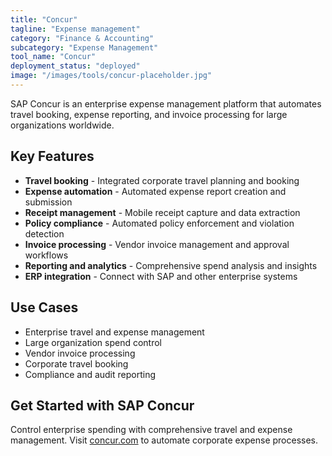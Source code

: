 ```yaml
---
title: "Concur"
tagline: "Expense management"
category: "Finance & Accounting"
subcategory: "Expense Management"
tool_name: "Concur"
deployment_status: "deployed"
image: "/images/tools/concur-placeholder.jpg"
---
```

SAP Concur is an enterprise expense management platform that automates travel booking, expense reporting, and invoice processing for large organizations worldwide.

## Key Features

- **Travel booking** - Integrated corporate travel planning and booking
- **Expense automation** - Automated expense report creation and submission
- **Receipt management** - Mobile receipt capture and data extraction
- **Policy compliance** - Automated policy enforcement and violation detection
- **Invoice processing** - Vendor invoice management and approval workflows
- **Reporting and analytics** - Comprehensive spend analysis and insights
- **ERP integration** - Connect with SAP and other enterprise systems

## Use Cases

- Enterprise travel and expense management
- Large organization spend control
- Vendor invoice processing
- Corporate travel booking
- Compliance and audit reporting

## Get Started with SAP Concur

Control enterprise spending with comprehensive travel and expense management. Visit [concur.com](https://www.concur.com) to automate corporate expense processes.
